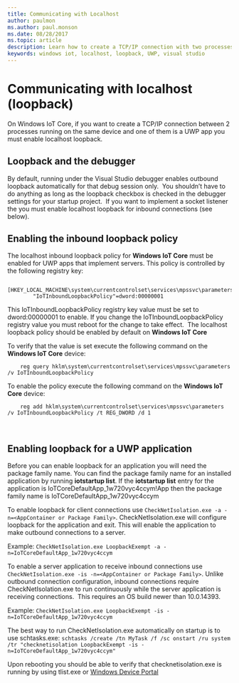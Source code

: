 ```yaml
---
title: Communicating with Localhost 
author: paulmon
ms.author: paul.monson
ms.date: 08/28/2017
ms.topic: article
description: Learn how to create a TCP/IP connection with two processes by enabling localhost loopback.
keywords: windows iot, localhost, loopback, UWP, visual studio
---
```


# Communicating with localhost (loopback)

On Windows IoT Core, if you want to create a TCP/IP connection between 2 processes running on the same device and one of them is a UWP app you must enable localhost loopback.

## Loopback and the debugger 
By default, running under the Visual Studio debugger enables outbound loopback automatically for that debug session only.  You shouldn’t have to do anything as long as the loopback checkbox is checked in the debugger settings for your startup project.  If you want to implement a socket listener the you must enable localhost loopback for inbound connections (see below).
 
## Enabling the inbound loopback policy
The localhost inbound loopback policy for **Windows IoT Core** must be enabled for UWP apps that implement servers.  This policy is controlled by the following registry key:

        [HKEY_LOCAL_MACHINE\system\currentcontrolset\services\mpssvc\parameters]
            "IoTInboundLoopbackPolicy"=dword:00000001

This IoTInboundLoopbackPolicy registry key value must be set to dword:00000001 to enable. If you change the IoTInboundLoopbackPolicy registry value you must reboot for the change to take effect.  The localhost loopback policy should be enabled by default on **Windows IoT Core**

To verify that the value is set execute the following command on the **Windows IoT Core** device:

        reg query hklm\system\currentcontrolset\services\mpssvc\parameters /v IoTInboundLoopbackPolicy

To enable the policy execute the following command on the **Windows IoT Core** device:

        reg add hklm\system\currentcontrolset\services\mpssvc\parameters /v IoTInboundLoopbackPolicy /t REG_DWORD /d 1
 

## Enabling loopback for a UWP application
Before you can enable loopback for an application you will need the package family name.  You can find the package family name for an installed application by running **iotstartup list**.  If the **iotstartup list** entry for the application is IoTCoreDefaultApp\_1w720vyc4ccym!App then the package family name is IoTCoreDefaultApp\_1w720vyc4ccym

To enable loopback for client connections use `CheckNetIsolation.exe -a -n=<AppContainer or Package Family>`.  CheckNetIsolation.exe will configure loopback for the application and exit. This will enable the application to make outbound connections to a server.

Example: `CheckNetIsolation.exe LoopbackExempt -a -n=IoTCoreDefaultApp_1w720vyc4ccym`

To enable a server application to receive inbound connections use `CheckNetIsolation.exe -is -n=<AppContainer or Package Family>`. Unlike outbound connection configuration, inbound connections require CheckNetIsolation.exe to run continuously while the server application is receiving connections.  This requires an OS build newer than 10.0.14393.

Example: `CheckNetIsolation.exe LoopbackExempt -is -n=IoTCoreDefaultApp_1w720vyc4ccym`

The best way to run CheckNetIsolation.exe automatically on startup is to use schtasks.exe: `schtasks /create /tn MyTask /f /sc onstart /ru system /tr "checknetisolation LoopbackExempt -is -n=IoTCoreDefaultApp_1w720vyc4ccym"`

Upon rebooting you should be able to verify that checknetisolation.exe is running by using tlist.exe or [Windows Device Portal](https://developer.microsoft.com/en-us/windows/iot/docs/deviceportal)
